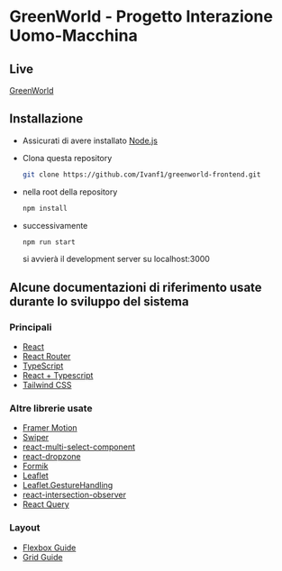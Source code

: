 # GreenWorld - Progetto Interazione Uomo-Macchina

## Live

[GreenWorld](https://greenworld-ium.pages.dev/)

## Installazione

- Assicurati di avere installato [Node.js](https://nodejs.dev/download)
- Clona questa repository

  ```bash
  git clone https://github.com/Ivanf1/greenworld-frontend.git
  ```

- nella root della repository

  ```bash
  npm install
  ```

- successivamente

  ```bash
  npm run start
  ```

  si avvierà il development server su localhost:3000

## Alcune documentazioni di riferimento usate durante lo sviluppo del sistema

### Principali

- [React](https://reactjs.org/docs/getting-started.html)
- [React Router](https://reactrouter.com/docs/en/v6)
- [TypeScript](https://www.typescriptlang.org/docs/)
- [React + Typescript](https://github.com/typescript-cheatsheets/react#reacttypescript-cheatsheets)
- [Tailwind CSS](https://tailwindcss.com/docs/installation)

### Altre librerie usate

- [Framer Motion](https://www.framer.com/motion/)
- [Swiper](https://swiperjs.com/swiper-api)
- [react-multi-select-component](https://github.com/hc-oss/react-multi-select-component)
- [react-dropzone](https://react-dropzone.js.org/)
- [Formik](https://formik.org/docs/overview)
- [Leaflet](https://leafletjs.com/)
- [Leaflet.GestureHandling](https://github.com/elmarquis/Leaflet.GestureHandling#readme)
- [react-intersection-observer](https://react-intersection-observer.vercel.app/?path=/docs/introduction--page)
- [React Query](https://react-query.tanstack.com/overview)

### Layout

- [Flexbox Guide](https://css-tricks.com/snippets/css/a-guide-to-flexbox/)
- [Grid Guide](https://css-tricks.com/snippets/css/complete-guide-grid/)
